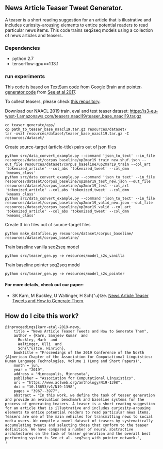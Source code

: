## News Article Teaser Tweet Generator.
A teaser is a short reading suggestion for an article that is illustrative and includes curiosity-arousing elements to entice potential readers to read particular news items.
This code trains seq2seq models using a collection of news articles and teasers.

### Dependencies
* python 2.7
* tensorflow-gpu==1.13.1

### run experiments
This code is based on [TextSum code](https://github.com/tensorflow/models/tree/master/textsum) from Google Brain and [pointer-generator code](https://github.com/abisee/pointer-generator) from [See et al 2017](https://arxiv.org/abs/1704.04368).

To collect teasers, please check [this repository](https://github.com/sanjeevkrn/teaser_collect).

Download our NAACL 2019 train, eval and test teaser dataset:
https://s3-eu-west-1.amazonaws.com/teasers.naacl19/teaser_base_naacl19.tar.gz

```
cd teaser_generate/app/
cp path_to_teaser_base_naacl19.tar.gz resources/dataset/
tar -xvzf resources/dataset/teaser_base_naacl19.tar.gz -C resources/dataset/
```
Create source-target (article-title) pairs out of json files
```
python src/data_convert_example.py --command 'json_to_text' --in_file resources/dataset/corpus_baseline/up2mar19_train_new.shuf.json --out_file resources/dataset/corpus_baseline/up2mar19_train --col_art 'tokenized_article' --col_abs 'tokenized_tweet' --col_dmn 'kmeans_class'
python src/data_convert_example.py --command 'json_to_text' --in_file resources/dataset/corpus_baseline/up2mar19_test_new.json --out_file resources/dataset/corpus_baseline/up2mar19_test --col_art 'tokenized_article' --col_abs 'tokenized_tweet' --col_dmn 'kmeans_class'
python src/data_convert_example.py --command 'json_to_text' --in_file resources/dataset/corpus_baseline/up2mar19_valid_new.json --out_file resources/dataset/corpus_baseline/up2mar19_valid --col_art 'tokenized_article' --col_abs 'tokenized_tweet' --col_dmn 'kmeans_class'
```
Create tf bin files out of source-target files
```
python make_datafiles.py resources/dataset/corpus_baseline/ resources/dataset/corpus_baseline/
```
Train baseline vanilla seq2seq model
```
python src/teaser_gen.py -e resources/model_s2s_vanilla
```
Train baseline pointer seq2seq model
```
python src/teaser_gen.py -e resources/model_s2s_pointer 
```  
#### For more details, check out our paper:
- SK Karn, M Buckley, U Waltinger, H Sch{\"u}tze. [News Article Teaser Tweets and How to Generate Them](https://www.aclweb.org/anthology/N19-1398.pdf).

## How do I cite this work?
```
@inproceedings{karn-etal-2019-news,
    title = "News Article Teaser Tweets and How to Generate Them",
    author = {Karn, Sanjeev Kumar  and
      Buckley, Mark  and
      Waltinger, Ulli  and
      Sch{\"u}tze, Hinrich},
    booktitle = "Proceedings of the 2019 Conference of the North {A}merican Chapter of the Association for Computational Linguistics: Human Language Technologies, Volume 1 (Long and Short Papers)",
    month = jun,
    year = "2019",
    address = "Minneapolis, Minnesota",
    publisher = "Association for Computational Linguistics",
    url = "https://www.aclweb.org/anthology/N19-1398",
    doi = "10.18653/v1/N19-1398",
    pages = "3967--3977",
    abstract = "In this work, we define the task of teaser generation and provide an evaluation benchmark and baseline systems for the process of generating teasers. A teaser is a short reading suggestion for an article that is illustrative and includes curiosity-arousing elements to entice potential readers to read particular news items. Teasers are one of the main vehicles for transmitting news to social media users. We compile a novel dataset of teasers by systematically accumulating tweets and selecting those that conform to the teaser definition. We have compared a number of neural abstractive architectures on the task of teaser generation and the overall best performing system is See et al. seq2seq with pointer network.",
}
```